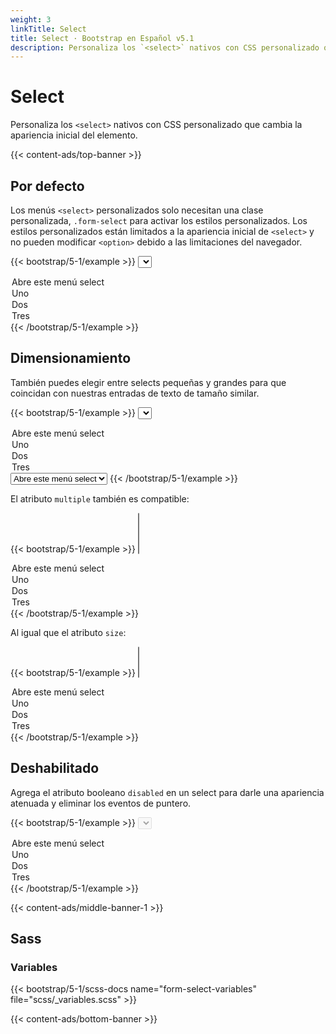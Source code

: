 ```yaml
---
weight: 3
linkTitle: Select
title: Select · Bootstrap en Español v5.1
description: Personaliza los `<select>` nativos con CSS personalizado que cambia la apariencia inicial del elemento.
---
```


# Select

Personaliza los `<select>` nativos con CSS personalizado que cambia la apariencia inicial del elemento.

{{< content-ads/top-banner >}}

## Por defecto

Los menús `<select>` personalizados solo necesitan una clase personalizada, `.form-select` para activar los estilos personalizados. Los estilos personalizados están limitados a la apariencia inicial de `<select>` y no pueden modificar `<option>` debido a las limitaciones del navegador.

{{< bootstrap/5-1/example >}}
<select class="form-select" aria-label="Default select example">
  <option selected>Abre este menú select</option>
  <option value="1">Uno</option>
  <option value="2">Dos</option>
  <option value="3">Tres</option>
</select>
{{< /bootstrap/5-1/example >}}

## Dimensionamiento

También puedes elegir entre selects pequeñas y grandes para que coincidan con nuestras entradas de texto de tamaño similar.

{{< bootstrap/5-1/example >}}
<select class="form-select form-select-lg mb-3" aria-label="Ejemplo de .form-select-lg">
  <option selected>Abre este menú select</option>
  <option value="1">Uno</option>
  <option value="2">Dos</option>
  <option value="3">Tres</option>
</select>

<select class="form-select form-select-sm" aria-label="Ejemplo de .form-select-sm">
  <option selected>Abre este menú select</option>
  <option value="1">Uno</option>
  <option value="2">Dos</option>
  <option value="3">Tres</option>
</select>
{{< /bootstrap/5-1/example >}}

El atributo `multiple` también es compatible:

{{< bootstrap/5-1/example >}}
<select class="form-select" multiple aria-label="Ejemplo de multiple select">
  <option selected>Abre este menú select</option>
  <option value="1">Uno</option>
  <option value="2">Dos</option>
  <option value="3">Tres</option>
</select>
{{< /bootstrap/5-1/example >}}

Al igual que el atributo `size`:

{{< bootstrap/5-1/example >}}
<select class="form-select" size="3" aria-label="Ejemplo de select de tamaño 3">
  <option selected>Abre este menú select</option>
  <option value="1">Uno</option>
  <option value="2">Dos</option>
  <option value="3">Tres</option>
</select>
{{< /bootstrap/5-1/example >}}

## Deshabilitado

Agrega el atributo booleano `disabled` en un select para darle una apariencia atenuada y eliminar los eventos de puntero.

{{< bootstrap/5-1/example >}}
<select class="form-select" aria-label="Ejemplo de select deshabilitado" disabled>
  <option selected>Abre este menú select</option>
  <option value="1">Uno</option>
  <option value="2">Dos</option>
  <option value="3">Tres</option>
</select>
{{< /bootstrap/5-1/example >}}

{{< content-ads/middle-banner-1 >}}

## Sass

### Variables

{{< bootstrap/5-1/scss-docs name="form-select-variables" file="scss/_variables.scss" >}}

{{< content-ads/bottom-banner >}}